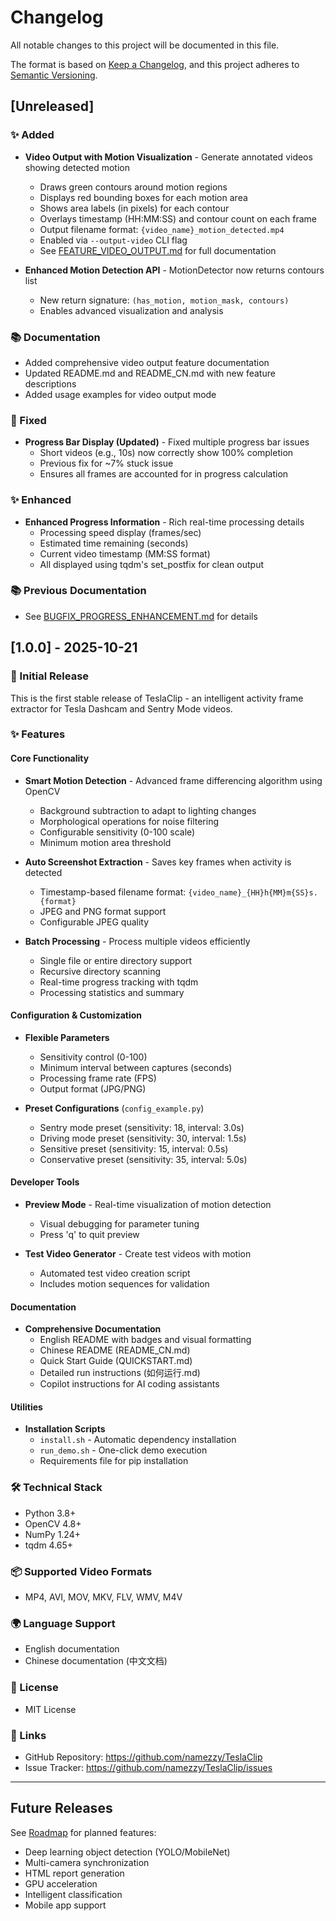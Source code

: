 # Changelog

All notable changes to this project will be documented in this file.

The format is based on [Keep a Changelog](https://keepachangelog.com/en/1.0.0/),
and this project adheres to [Semantic Versioning](https://semver.org/spec/v2.0.0.html).

## [Unreleased]

### ✨ Added
- **Video Output with Motion Visualization** - Generate annotated videos showing detected motion
  - Draws green contours around motion regions
  - Displays red bounding boxes for each motion area
  - Shows area labels (in pixels) for each contour
  - Overlays timestamp (HH:MM:SS) and contour count on each frame
  - Output filename format: `{video_name}_motion_detected.mp4`
  - Enabled via `--output-video` CLI flag
  - See [FEATURE_VIDEO_OUTPUT.md](./FEATURE_VIDEO_OUTPUT.md) for full documentation
  
- **Enhanced Motion Detection API** - MotionDetector now returns contours list
  - New return signature: `(has_motion, motion_mask, contours)`
  - Enables advanced visualization and analysis
  
### 📚 Documentation
- Added comprehensive video output feature documentation
- Updated README.md and README_CN.md with new feature descriptions
- Added usage examples for video output mode

### 🐛 Fixed
- **Progress Bar Display (Updated)** - Fixed multiple progress bar issues
  - Short videos (e.g., 10s) now correctly show 100% completion
  - Previous fix for ~7% stuck issue
  - Ensures all frames are accounted for in progress calculation
  
### ✨ Enhanced
- **Enhanced Progress Information** - Rich real-time processing details
  - Processing speed display (frames/sec)
  - Estimated time remaining (seconds)
  - Current video timestamp (MM:SS format)
  - All displayed using tqdm's set_postfix for clean output
  
### 📚 Previous Documentation
- See [BUGFIX_PROGRESS_ENHANCEMENT.md](./BUGFIX_PROGRESS_ENHANCEMENT.md) for details

## [1.0.0] - 2025-10-21

### 🎉 Initial Release

This is the first stable release of TeslaClip - an intelligent activity frame extractor for Tesla Dashcam and Sentry Mode videos.

### ✨ Features

#### Core Functionality
- **Smart Motion Detection** - Advanced frame differencing algorithm using OpenCV
  - Background subtraction to adapt to lighting changes
  - Morphological operations for noise filtering
  - Configurable sensitivity (0-100 scale)
  - Minimum motion area threshold

- **Auto Screenshot Extraction** - Saves key frames when activity is detected
  - Timestamp-based filename format: `{video_name}_{HH}h{MM}m{SS}s.{format}`
  - JPEG and PNG format support
  - Configurable JPEG quality

- **Batch Processing** - Process multiple videos efficiently
  - Single file or entire directory support
  - Recursive directory scanning
  - Real-time progress tracking with tqdm
  - Processing statistics and summary

#### Configuration & Customization
- **Flexible Parameters**
  - Sensitivity control (0-100)
  - Minimum interval between captures (seconds)
  - Processing frame rate (FPS)
  - Output format (JPG/PNG)
  
- **Preset Configurations** (`config_example.py`)
  - Sentry mode preset (sensitivity: 18, interval: 3.0s)
  - Driving mode preset (sensitivity: 30, interval: 1.5s)
  - Sensitive preset (sensitivity: 15, interval: 0.5s)
  - Conservative preset (sensitivity: 35, interval: 5.0s)

#### Developer Tools
- **Preview Mode** - Real-time visualization of motion detection
  - Visual debugging for parameter tuning
  - Press 'q' to quit preview

- **Test Video Generator** - Create test videos with motion
  - Automated test video creation script
  - Includes motion sequences for validation

#### Documentation
- **Comprehensive Documentation**
  - English README with badges and visual formatting
  - Chinese README (README_CN.md)
  - Quick Start Guide (QUICKSTART.md)
  - Detailed run instructions (如何运行.md)
  - Copilot instructions for AI coding assistants

#### Utilities
- **Installation Scripts**
  - `install.sh` - Automatic dependency installation
  - `run_demo.sh` - One-click demo execution
  - Requirements file for pip installation

### 🛠️ Technical Stack
- Python 3.8+
- OpenCV 4.8+
- NumPy 1.24+
- tqdm 4.65+

### 📦 Supported Video Formats
- MP4, AVI, MOV, MKV, FLV, WMV, M4V

### 🌍 Language Support
- English documentation
- Chinese documentation (中文文档)

### 📄 License
- MIT License

### 🔗 Links
- GitHub Repository: https://github.com/namezzy/TeslaClip
- Issue Tracker: https://github.com/namezzy/TeslaClip/issues

---

## Future Releases

See [Roadmap](./README.md#-roadmap) for planned features:
- Deep learning object detection (YOLO/MobileNet)
- Multi-camera synchronization
- HTML report generation
- GPU acceleration
- Intelligent classification
- Mobile app support
